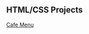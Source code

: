 ## HTML/CSS Projects

<a href="https://sutharmahendra.github.io/FCC-HTML-CSS/cafemenu/index.html">Cafe Menu</a>
